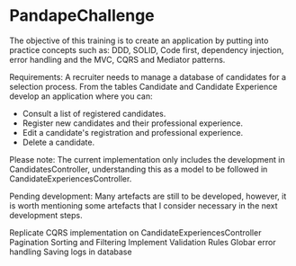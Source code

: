 # PandapeChallenge


The objective of this training is to create an application by putting into practice concepts such as:
DDD, SOLID, Code first, dependency injection, error handling and the MVC, CQRS and Mediator patterns.

Requirements: 
A recruiter needs to manage a database of candidates for a selection process. 
From the tables Candidate and Candidate Experience develop an application where you can:

- Consult a list of registered candidates. 
- Register new candidates and their professional experience. 
- Edit a candidate's registration and professional experience. 
- Delete a candidate.

Please note: 
The current implementation only includes the development in CandidatesController, 
understanding this as a model to be followed in CandidateExperiencesController.

Pending development: 
Many artefacts are still to be developed, however, it is worth mentioning some artefacts that I consider necessary in the next development steps. 

Replicate CQRS implementation on CandidateExperiencesController
Pagination Sorting and Filtering
Implement Validation Rules 
Globar error handling 
Saving logs in database 
